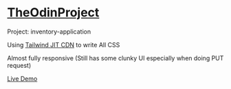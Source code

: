# [TheOdinProject](https://www.theodinproject.com/)

Project: inventory-application

Using [Tailwind JIT CDN](https://github.com/beyondcode/tailwindcss-jit-cdn) to write All CSS

Almost fully responsive (Still has some clunky UI especially when doing PUT request)

[Live Demo](https://incb-11.herokuapp.com/)
